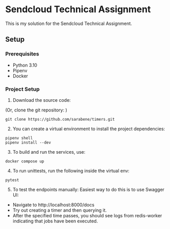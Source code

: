 # Sendcloud Technical Assignment

This is my solution for the Sendcloud Technical Assignment. 

## Setup 

### Prerequisites 

- Python 3.10
- Pipenv
- Docker


### Project Setup

1. Download the source code:

(Or, clone the git repository: )

```
git clone https://github.com/sarabene/timers.git
``` 

2. You can create a virtual environment to install the project dependencies:

```
pipenv shell
pipenv install --dev
```

3. To build and run the services, use:
```
docker compose up
```

4. To run unittests, run the following inside the virtual env: 
```
pytest
```

5. To test the endpoints manually: 
Easiest way to do this is to use Swagger UI: 

* Navigate to http://localhost:8000/docs
* Try out creating a timer and then querying it. 
* After the specified time passes, you should see logs from redis-worker indicating that jobs have been executed.

